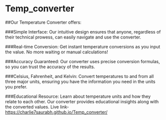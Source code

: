 # Temp_converter 
##Our Temperature Converter offers:

###Simple Interface: Our intuitive design ensures that anyone, regardless of their technical prowess, can easily navigate and use the converter.

###Real-time Conversion: Get instant temperature conversions as you input the value. No more waiting or manual calculations!

###Accuracy Guaranteed: Our converter uses precise conversion formulas, so you can trust the accuracy of the results.

###Celsius, Fahrenheit, and Kelvin: Convert temperatures to and from all three major units, ensuring you have the information you need in the units you prefer.

###Educational Resource: Learn about temperature units and how they relate to each other. Our converter provides educational insights along with the converted values.
Live link-https://charlie7saurabh.github.io/Temp_converter/
